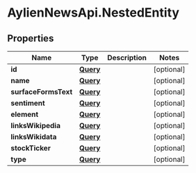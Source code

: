 # AylienNewsApi.NestedEntity

## Properties

Name | Type | Description | Notes
------------ | ------------- | ------------- | -------------
**id** | [**Query**](Query.md) |  | [optional] 
**name** | [**Query**](Query.md) |  | [optional] 
**surfaceFormsText** | [**Query**](Query.md) |  | [optional] 
**sentiment** | [**Query**](Query.md) |  | [optional] 
**element** | [**Query**](Query.md) |  | [optional] 
**linksWikipedia** | [**Query**](Query.md) |  | [optional] 
**linksWikidata** | [**Query**](Query.md) |  | [optional] 
**stockTicker** | [**Query**](Query.md) |  | [optional] 
**type** | [**Query**](Query.md) |  | [optional] 



